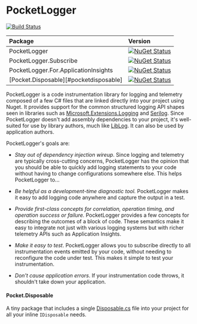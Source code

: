 PocketLogger
============

[![Build Status](https://ci.appveyor.com/api/projects/status/github/jonsequitur/PocketLogger?svg=true&branch=master)](https://ci.appveyor.com/project/jonsequitur/PocketLogger)

| Package                                                    | Version                                               |
|:-----------------------------------------------------------|:------------------------------------------------------|
| PocketLogger                                               | [![NuGet Status](http://img.shields.io/nuget/v/PocketLogger.svg?style=flat)](https://www.nuget.org/packages/PocketLogger/) 
| PocketLogger.Subscribe                                     | [![NuGet Status](http://img.shields.io/nuget/v/PocketLogger.Subscribe.svg?style=flat)](https://www.nuget.org/packages/PocketLogger.Subscribe/) 
| PocketLogger.For.ApplicationInsights                       | [![NuGet Status](http://img.shields.io/nuget/v/PocketLogger.For.ApplicationInsights.svg?style=flat)](https://www.nuget.org/packages/PocketLogger.For.ApplicationInsights/) 
| [Pocket.Disposable][#pocketdisposable]                     | [![NuGet Status](http://img.shields.io/nuget/v/Pocket.Disposable.svg?style=flat)](https://www.nuget.org/packages/Pocket.Disposable/) 

PocketLogger is a code instrumentation library for logging and telemetry composed of a few C# files that are linked directly into your project using Nuget. It provides support for the common structured logging API shapes seen in libraries such as [Microsoft.Extensions.Logging](https://github.com/aspnet/Logging) and [Serilog](https://github.com/serilog). Since PocketLogger doesn't add assembly dependencies to your project, it's well-suited for use by library authors, much like [LibLog](https://github.com/damianh/LibLog). It can also be used by application authors. 

PocketLogger's goals are:

* *Stay out of dependency injection wireup*. Since logging and telemetry are typically cross-cutting concerns, PocketLogger has the opinion that you should be able to quickly add logging statements to your code without having to change configurations somewhere else. This helps PocketLogger to...

* *Be helpful as a development-time diagnostic tool.* PocketLogger makes it easy to add logging code anywhere and capture the output in a test.

* *Provide first-class concepts for correlation, operation timing, and operation success or failure.* PocketLogger provides a few concepts for describing the outcomes of a block of code. These semantics make it easy to integrate not just with various logging systems but with richer telemetry APIs such as Application Insights.

* *Make it easy to test*. PocketLogger allows you to subscribe directly to all instrumentation events emitted by your code, without needing to reconfigure the code under test. This makes it simple to test your instrumentation.

* *Don't cause application errors*. If your instrumentation code throws, it shouldn't take down your application.

#### Pocket.Disposable

A tiny package that includes a single [Disposable.cs](./Pocket.Logger/Disposable.cs) file into your project for all your inline `IDisposable` needs.
